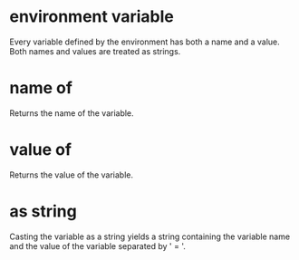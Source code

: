 # environment variable

Every variable defined by the environment has both a name and a value. Both names and values are treated as strings.

# name of <environment variable>

Returns the name of the variable.

# value of <environment variable>

Returns the value of the variable.

# <environment variable> as string

Casting the variable as a string yields a string containing the variable name and the value of the variable separated by &#39; = &#39;.
